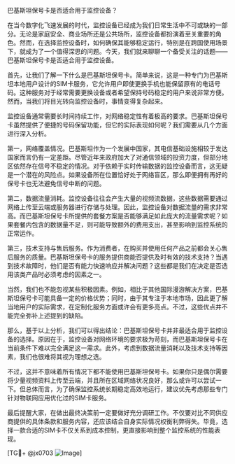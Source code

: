 巴基斯坦保号卡是否适合用于监控设备？

在当今数字化飞速发展的时代，监控设备已经成为我们日常生活中不可或缺的一部分。无论是家庭安全、商业场所还是公共场所，监控设备都扮演着至关重要的角色。然而，在选择监控设备时，如何确保其能够稳定运行，特别是在跨国使用场景下，就成为了一个值得深思的问题。今天，我们就来聊聊一个备受关注的话题——巴基斯坦保号卡是否适合用于监控设备。

首先，让我们了解一下什么是巴基斯坦保号卡。简单来说，这是一种专门为巴基斯坦本地用户设计的SIM卡服务，它允许用户即使更换手机也能保留原有的电话号码。这种服务对于经常需要更换设备或者希望保持号码稳定的用户来说非常方便。然而，当我们将目光转向监控设备时，事情变得复杂起来。

监控设备通常需要长时间持续工作，对网络稳定性有着极高的要求。巴基斯坦保号卡虽然提供了便捷的号码保留功能，但它的实际表现如何呢？我们需要从几个方面进行深入分析。

第一，网络覆盖情况。巴基斯坦作为一个发展中国家，其电信基础设施相较于发达国家而言仍有一定差距。尽管近年来政府加大了对通信领域的投资力度，但部分地区依然存在信号不稳定的情况。对于依赖于实时传输数据的监控设备而言，这无疑是一个潜在的风险点。如果设备所在位置恰好处于网络盲区，那么即便拥有再好的保号卡也无法避免信号中断的问题。

第二，数据流量消耗。监控设备往往会产生大量的视频流数据，这些数据需要通过网络上传至云端或服务器进行存储与处理。因此，监控设备对数据流量的需求非常高。而巴基斯坦保号卡所提供的套餐方案是否能够满足如此庞大的流量需求呢？如果套餐内包含的数据量不足，则可能导致额外的费用支出，甚至影响到监控系统的正常运作。

第三，技术支持与售后服务。作为消费者，在购买并使用任何产品之前都会关心售后服务的质量。巴基斯坦保号卡的服务提供商能否提供及时有效的技术支持？当遇到技术故障时，他们是否有能力快速响应并解决问题？这些都是我们在决定是否选用该类产品时必须考虑的因素之一。

当然，我们也不能忽视某些积极因素。例如，相比于其他国际漫游解决方案，巴基斯坦保号卡可能具备一定的价格优势；同时，由于其专注于本地市场，因此更了解当地用户的实际需求，在定制化服务方面或许会有更多亮点。不过，这些优点并不能完全弥补上述提到的缺陷。

那么，基于以上分析，我们可以得出结论：巴基斯坦保号卡并非最适合用于监控设备的选择。原因在于，监控设备对网络环境的要求极为苛刻，而巴基斯坦保号卡在当前条件下难以完全满足这一需求。此外，考虑到数据流量消耗以及技术支持等因素，我们也很难将其视为理想之选。

不过，这并不意味着所有情况下都不能使用巴基斯坦保号卡。如果你只是偶尔需要将少量视频资料上传至云端，并且所在区域网络状况良好，那么或许可以尝试一下。但总体而言，为了确保监控系统长期稳定高效地运行，建议优先考虑那些专门针对物联网应用优化过的SIM卡服务。

最后提醒大家，在做出最终决策前一定要做好充分调研工作。不仅要对比不同供应商提供的具体条款和服务内容，还应该结合自身实际情况权衡利弊得失。毕竟，选择一款合适的SIM卡不仅关系到成本控制，更直接影响到整个监控系统的性能表现。

[TG💪+ @jx0703 ![Image](https://github.com/user-attachments/assets/dbca1d08-cadb-493c-b0ec-ad6f7a83f270)]